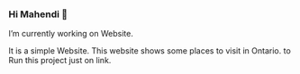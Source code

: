 ### Hi Mahendi 👋

<!--
**Mahendi04/mahendi04** is a ✨ _special_ ✨ repository because its `README.md` (this file) appears on your GitHub profile.
-->

 I’m currently working on Website.


It is a simple Website. This website shows some places to visit in Ontario.
to Run this project just on link.
